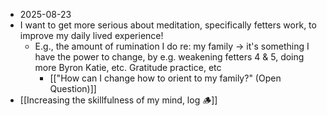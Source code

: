 - 2025-08-23
- I want to get more serious about meditation, specifically fetters work, to improve my daily lived experience! 
	- E.g., the amount of rumination I do re: my family → it's something I have the power to change, by e.g. weakening fetters 4 & 5, doing more Byron Katie, etc. Gratitude practice, etc
		- [["How can I change how to orient to my family?" (Open Question)]]
- [[Increasing the skillfulness of my mind, log 🪵]]